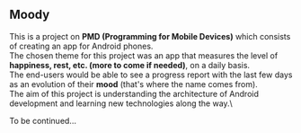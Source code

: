 ## Moody

This is a project on **PMD (Programming for Mobile Devices)** which consists of creating an app for Android phones.\
The chosen theme for this project was an app that measures the level of **happiness, rest, etc. (more to come if needed)**, on a daily basis.\
The end-users would be able to see a progress report with the last few days as an evolution of their **mood** (that's where the name comes from).\
The aim of this project is understanding the architecture of Android development and learning new technologies along the way.\

To be continued...
